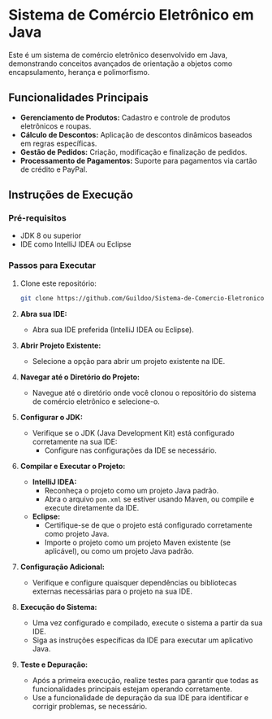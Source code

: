 # Sistema de Comércio Eletrônico em Java

Este é um sistema de comércio eletrônico desenvolvido em Java, demonstrando conceitos avançados de orientação a objetos como encapsulamento, herança e polimorfismo.

## Funcionalidades Principais

- **Gerenciamento de Produtos:** Cadastro e controle de produtos eletrônicos e roupas.
- **Cálculo de Descontos:** Aplicação de descontos dinâmicos baseados em regras específicas.
- **Gestão de Pedidos:** Criação, modificação e finalização de pedidos.
- **Processamento de Pagamentos:** Suporte para pagamentos via cartão de crédito e PayPal.

## Instruções de Execução

### Pré-requisitos

- JDK 8 ou superior
- IDE como IntelliJ IDEA ou Eclipse

### Passos para Executar

1. Clone este repositório:
   ```sh
   git clone https://github.com/Guildoo/Sistema-de-Comercio-Eletronico.git
   
2. **Abra sua IDE:**
   - Abra sua IDE preferida (IntelliJ IDEA ou Eclipse).

3. **Abrir Projeto Existente:**
   - Selecione a opção para abrir um projeto existente na IDE.

4. **Navegar até o Diretório do Projeto:**
   - Navegue até o diretório onde você clonou o repositório do sistema de comércio eletrônico e selecione-o.

5. **Configurar o JDK:**
   - Verifique se o JDK (Java Development Kit) está configurado corretamente na sua IDE:
     - Configure nas configurações da IDE se necessário.

6. **Compilar e Executar o Projeto:**
   - **IntelliJ IDEA:**
     - Reconheça o projeto como um projeto Java padrão.
     - Abra o arquivo `pom.xml` se estiver usando Maven, ou compile e execute diretamente da IDE.
   - **Eclipse:**
     - Certifique-se de que o projeto está configurado corretamente como projeto Java.
     - Importe o projeto como um projeto Maven existente (se aplicável), ou como um projeto Java padrão.

7. **Configuração Adicional:**
   - Verifique e configure quaisquer dependências ou bibliotecas externas necessárias para o projeto na sua IDE.

8. **Execução do Sistema:**
   - Uma vez configurado e compilado, execute o sistema a partir da sua IDE.
   - Siga as instruções específicas da IDE para executar um aplicativo Java.

9. **Teste e Depuração:**
   - Após a primeira execução, realize testes para garantir que todas as funcionalidades principais estejam operando corretamente.
   - Use a funcionalidade de depuração da sua IDE para identificar e corrigir problemas, se necessário.

 
